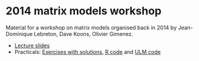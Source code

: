 # 2014 matrix models workshop

Material for a workshop on matrix models organised back in 2014 by Jean-Dominique Lebreton, Dave Koons, Olivier Gimenez.

+ [Lecture slides](https://github.com/oliviergimenez/matrix-models-workshop/blob/main/lectures/lectures-slides.pdf)
+ Practicals: [Exercises with solutions](https://github.com/oliviergimenez/matrix-models-workshop/blob/main/practicals/practicals-with-solutions.pdf), [R code](https://github.com/oliviergimenez/matrix-models-workshop/tree/main/practicals/R-codes) and [ULM code](https://github.com/oliviergimenez/matrix-models-workshop/tree/main/practicals/ULM-codes)    
